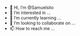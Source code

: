 - 👋 Hi, I’m @Samuelsito
- 👀 I’m interested in ...
- 🌱 I’m currently learning ...
- 💞️ I’m looking to collaborate on ...
- 📫 How to reach me ...

<!---
Samuelsito/Samuelsito is a ✨ special ✨ repository because its `README.md` (this file) appears on your GitHub profile.
You can click the Preview link to take a look at your changes.
--->
